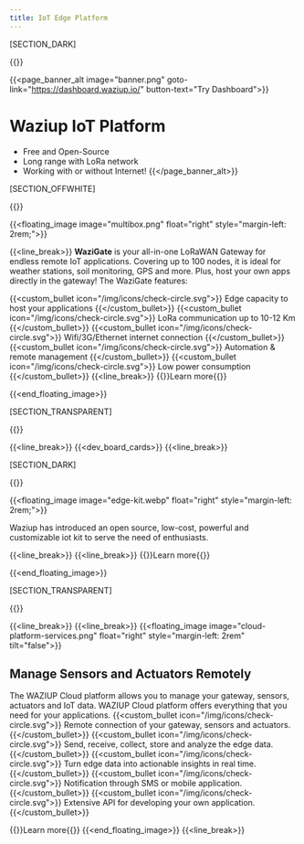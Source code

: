 ```yaml
---
title: IoT Edge Platform
---
```


[SECTION_DARK]

{{<title line-style="visibility: hidden">}}
## DEVELOP, DEPLOY, CONNECT !
{{</title>}}

{{<page_banner_alt  image="banner.png" goto-link="https://dashboard.waziup.io/" button-text="Try Dashboard">}}

# Waziup IoT Platform
- Free and Open-Source
- Long range with LoRa network
- Working with or without Internet!
{{</page_banner_alt>}}

[SECTION_OFFWHITE]

{{<title >}}
### Edge Gateway
{{</title>}}

{{<floating_image image="multibox.png" float="right" style="margin-left: 2rem;">}}


{{<line_break>}}
**WaziGate** is your all-in-one LoRaWAN Gateway for endless remote IoT applications. Covering up to 100 nodes, it is ideal for weather stations, soil monitoring, GPS and more. Plus, host your own apps directly in the gateway! The WaziGate features:

{{<custom_bullet icon="/img/icons/check-circle.svg">}}
Edge capacity to host your applications
{{</custom_bullet>}}
{{<custom_bullet icon="/img/icons/check-circle.svg">}}
LoRa communication up to 10-12 Km
{{</custom_bullet>}}
{{<custom_bullet icon="/img/icons/check-circle.svg">}}
Wifi/3G/Ethernet internet connection
{{</custom_bullet>}}
{{<custom_bullet icon="/img/icons/check-circle.svg">}}
Automation & remote management
{{</custom_bullet>}}
{{<custom_bullet icon="/img/icons/check-circle.svg">}}
Low power consumption
{{</custom_bullet>}}
{{<line_break>}}
{{<button-learn-more link="/iot-edge-platform/wazigate" color="blm-orange">}}Learn more{{</button-learn-more>}}




{{<end_floating_image>}}

[SECTION_TRANSPARENT]

{{<title>}}
### Our Development Boards
{{</title>}}

{{<line_break>}}
{{<dev_board_cards>}}
{{<line_break>}}

[SECTION_DARK]

{{<title line-style="border-color: #fff">}}
## WaziDev IoT Prototyping Kit
{{</title>}}

{{<floating_image image="edge-kit.webp" float="right" style="margin-left: 2rem;">}}


Waziup has introduced an open source, low-cost, powerful and customizable iot kit to serve the need of enthusiasts.

{{<line_break>}}
{{<line_break>}}
{{<button-learn-more link="/iot-edge-platform/prototyping-kit">}}Learn more{{</button-learn-more>}}

{{<end_floating_image>}}

[SECTION_TRANSPARENT]

<!-- {{<cp_circular_cards>}} -->
{{<title>}} 
## Cloud Platform 
{{</title>}}

{{<line_break>}}
{{<line_break>}}
{{<floating_image image="cloud-platform-services.png" float="right" style="margin-left: 2rem" tilt="false">}}

## Manage Sensors and Actuators Remotely
The WAZIUP Cloud platform allows you to manage your gateway, sensors, actuators and IoT data. WAZIUP Cloud platform offers everything that you need for your applications.
{{<custom_bullet icon="/img/icons/check-circle.svg">}}
Remote connection of your gateway, sensors and actuators.
{{</custom_bullet>}}
{{<custom_bullet icon="/img/icons/check-circle.svg">}}
Send, receive, collect, store and analyze the edge data.
{{</custom_bullet>}}
{{<custom_bullet icon="/img/icons/check-circle.svg">}}
Turn edge data into actionable insights in real time.
{{</custom_bullet>}}
{{<custom_bullet icon="/img/icons/check-circle.svg">}}
Notification through SMS or mobile application.
{{</custom_bullet>}}
{{<custom_bullet icon="/img/icons/check-circle.svg">}}
Extensive API for developing your own application.
{{</custom_bullet>}}

{{<button-learn-more link="#" color="blm-orange">}}Learn more{{</button-learn-more>}}
{{<end_floating_image>}}
{{<line_break>}}

<!-- {{<subscribe_section>}} -->